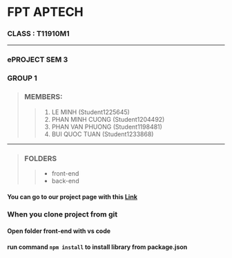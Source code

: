 # FPT APTECH
### CLASS : T11910M1
---
### ePROJECT SEM 3
### GROUP 1
> ### MEMBERS: 
>> 1. LE MINH (Student1225645)  
>> 2. PHAN MINH CUONG (Student1204492)
>> 3. PHAN VAN PHUONG (Student1198481) 
>> 4. BUI QUOC TUAN (Student1233868)

---

> ### FOLDERS
>> - front-end
>> - back-end

#### You can go to our project page with this [Link](https://github.com/thisisminh172/EPROJECT-SEM3-GROUP1.git)

### When you clone project from git
#### Open folder front-end with vs code
#### run command `npm install` to install library from package.json
